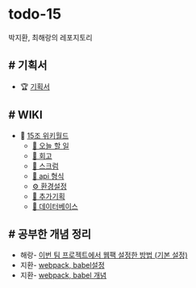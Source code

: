 # todo-15
박지환, 최해랑의 레포지토리

## # 기획서
+ 🏆 [기획서](https://docs.google.com/presentation/d/1AF2MNzwGHh97_6DpIhgM1NHHGggtCBYelHHtwxuQkgA/edit#slide=id.p)

## # WIKI 
+ 🎹 [15조 위키월드](https://github.com/woowa-techcamp-2020/todo-15/wiki)
  + [💖 오늘 할 일](https://github.com/woowa-techcamp-2020/todo-15/wiki/%F0%9F%92%96-%EC%98%A4%EB%8A%98-%ED%95%A0%EC%9D%BC)
  + [💋 회고](https://github.com/woowa-techcamp-2020/todo-15/wiki/%F0%9F%8E%81-%ED%9A%8C%EA%B3%A0#7%EC%9B%94-14%EC%9D%BC)
  + [📝 스크럼](https://github.com/woowa-techcamp-2020/todo-15/wiki/%F0%9F%93%9D-%EC%8A%A4%ED%81%AC%EB%9F%BC)
  + [🎉 api 형식](http://github.com/woowa-techcamp-2020/todo-15/wiki/%F0%9F%8E%89-api-%ED%98%95%EC%8B%9D)
  + [⚙︎ 환경설정](https://github.com/woowa-techcamp-2020/todo-15/wiki/%E2%9A%99%EF%B8%8E-%ED%99%98%EA%B2%BD%EC%84%A4%EC%A0%95)
  + [🧐 추가기획](https://github.com/woowa-techcamp-2020/todo-15/wiki/%F0%9F%A7%90-%EC%B6%94%EA%B0%80-%EA%B8%B0%ED%9A%8D)
  + [👀 데이터베이스](https://github.com/woowa-techcamp-2020/todo-15/wiki/%F0%9F%91%80-Database-%ED%98%95%EC%8B%9D)

## # 공부한 개념 정리
+ 해랑- [이번 팀 프로젝트에서 웹팩 설정한 방법 (기본 설정)](https://haerang94.tistory.com/5)
+ 지환- [webpack, babel설정](https://github.com/parkjihwanjay/boilerplate/wiki/webpack,-babel-%EC%84%A4%EC%A0%95)
+ 지환- [webpack, babel 개념](https://github.com/parkjihwanjay/boilerplate/wiki/webpack,-babel%EC%9D%98-%EA%B0%9C%EB%85%90)


